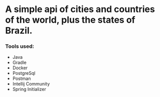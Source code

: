 # A simple api of cities and countries of the world, plus the states of Brazil.

### Tools used:
- Java
- Gradle
- Docker
- PostgreSql
- Postman
- Intellij Community
- Spring Initializer
